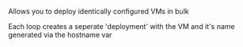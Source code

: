Allows you to deploy identically configured VMs in bulk

Each loop creates a seperate 'deployment' with the VM and it's name generated via the hostname var